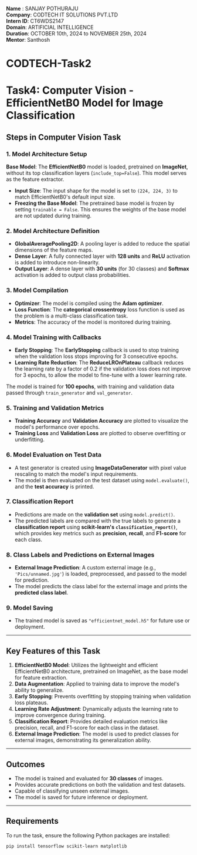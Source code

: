 **Name** : SANJAY POTHURAJU  
**Company**: CODTECH IT SOLUTIONS PVT.LTD  
**Intern ID**: CT6WDS2147  
**Domain**: ARTIFICIAL INTELLIGENCE  
**Duration**: OCTOBER 10th, 2024 to NOVEMBER 25th, 2024  
**Mentor**: Santhosh

# CODTECH-Task2
# Task4: Computer Vision - EfficientNetB0 Model for Image Classification

## Steps in Computer Vision Task

### 1. **Model Architecture Setup**
**Base Model**: The **EfficientNetB0** model is loaded, pretrained on **ImageNet**, without its top classification layers (`include_top=False`). This model serves as the feature extractor.
- **Input Size**: The input shape for the model is set to `(224, 224, 3)` to match EfficientNetB0's default input size.
- **Freezing the Base Model**: The pretrained base model is frozen by setting `trainable = False`. This ensures the weights of the base model are not updated during training.

### 2. **Model Architecture Definition**
- **GlobalAveragePooling2D**: A pooling layer is added to reduce the spatial dimensions of the feature maps.
- **Dense Layer**: A fully connected layer with **128 units** and **ReLU** activation is added to introduce non-linearity.
- **Output Layer**: A dense layer with **30 units** (for 30 classes) and **Softmax** activation is added to output class probabilities.

### 3. **Model Compilation**
- **Optimizer**: The model is compiled using the **Adam optimizer**.
- **Loss Function**: The **categorical crossentropy** loss function is used as the problem is a multi-class classification task.
- **Metrics**: The accuracy of the model is monitored during training.

### 4. **Model Training with Callbacks**
- **Early Stopping**: The **EarlyStopping** callback is used to stop training when the validation loss stops improving for 3 consecutive epochs.
- **Learning Rate Reduction**: The **ReduceLROnPlateau** callback reduces the learning rate by a factor of 0.2 if the validation loss does not improve for 3 epochs, to allow the model to fine-tune with a lower learning rate.

The model is trained for **100 epochs**, with training and validation data passed through `train_generator` and `val_generator`.

### 5. **Training and Validation Metrics**
- **Training Accuracy** and **Validation Accuracy** are plotted to visualize the model's performance over epochs.
- **Training Loss** and **Validation Loss** are plotted to observe overfitting or underfitting.

### 6. **Model Evaluation on Test Data**
- A test generator is created using **ImageDataGenerator** with pixel value rescaling to match the model's input requirements.
- The model is then evaluated on the test dataset using `model.evaluate()`, and the **test accuracy** is printed.

### 7. **Classification Report**
- Predictions are made on the **validation set** using `model.predict()`.
- The predicted labels are compared with the true labels to generate a **classification report** using **scikit-learn's `classification_report()`**, which provides key metrics such as **precision**, **recall**, and **F1-score** for each class.

### 8. **Class Labels and Predictions on External Images**
- **External Image Prediction**: A custom external image (e.g., `'Pics/unnamed.jpg'`) is loaded, preprocessed, and passed to the model for prediction.
- The model predicts the class label for the external image and prints the **predicted class label**.

### 9. **Model Saving**
- The trained model is saved as `"efficientnet_model.h5"` for future use or deployment.

---

## **Key Features of this Task**
1. **EfficientNetB0 Model**: Utilizes the lightweight and efficient EfficientNetB0 architecture, pretrained on ImageNet, as the base model for feature extraction.
2. **Data Augmentation**: Applied to training data to improve the model's ability to generalize.
3. **Early Stopping**: Prevents overfitting by stopping training when validation loss plateaus.
4. **Learning Rate Adjustment**: Dynamically adjusts the learning rate to improve convergence during training.
5. **Classification Report**: Provides detailed evaluation metrics like precision, recall, and F1-score for each class in the dataset.
6. **External Image Prediction**: The model is used to predict classes for external images, demonstrating its generalization ability.

---

## **Outcomes**
- The model is trained and evaluated for **30 classes** of images.
- Provides accurate predictions on both the validation and test datasets.
- Capable of classifying unseen external images.
- The model is saved for future inference or deployment.

---

## **Requirements**
To run the task, ensure the following Python packages are installed:
```bash
pip install tensorflow scikit-learn matplotlib
